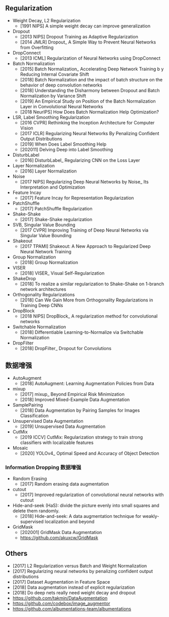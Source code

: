## Regularization
- Weight Decay, L2 Regularization
    - [1991 NIPS] A simple weight decay can improve generalization
- Dropout
    - [2013 NIPS] Dropout Training as Adaptive Regularization
    - [2014 JMLR] Dropout_ A Simple Way to Prevent Neural Networks from Overfitting
- DropConnect
    - [2013 ICML] Regularization of Neural Networks using DropConnect
- Batch Normalization
    - [2015] Batch Normalization_ Accelerating Deep Network Training b y Reducing Internal Covariate Shift
    - [2018] Batch Normalization and the impact of batch structure on the behavior of deep convolution networks
    - [2018] Understanding the Disharmony between Dropout and Batch Normalization by Variance Shift
    - [2019] An Empirical Study on Position of the Batch Normalization Layer in Convolutional Neural Networks
    - [2018 NeurIPS] How Does Batch Normalization Help Optimization?
- LSR, Label Smoothing Regularization
    - [2016 CVPR] Rethinking the Inception Architecture for Computer Vision
    - [2017 ICLR] Regularizing Neural Networks By Penalizing Confident Output Distributions
    - [2019] When Does Label Smoothing Help
    - [202011] Delving Deep into Label Smoothing
- DisturbLabel
    - [2016] DisturbLabel_ Regularizing CNN on the Loss Layer
- Layer Normalization
    - [2016] Layer Normalization
- Noise
    - [2017 NIPS] Regularizing Deep Neural Networks by Noise_ Its Interpretation and Optimization
- Feature Incay
    - [2017] Feature Incay for Representation Regularization
- PatchShuffle
    - [2017] PatchShuffle Regularization
- Shake-Shake
    - [2017] Shake-Shake regularization
- SVB, Singular Value Bounding
    - [2017 CVPR] Improving Training of Deep Neural Networks via Singular Value Bounding
- Shakeout
    - [2017 TPAMI] Shakeout: A New Approach to Regularized Deep Neural Network Training
- Group Normalization
    - [2018] Group Normalization
- VISER
    - [2018] VISER_ Visual Self-Regularization
- ShakeDrop
    - [2018] To realize a similar regularization to Shake-Shake on 1-branch network architectures
- Orthogonality Regularizations
    - [2018] Can We Gain More from Orthogonality Regularizations in Training Deep CNNs
- DropBlock
    - [2018 NIPS] DropBlock_ A regularization method for convolutional networks
- Switchable Normalization
    - [2018] Differentiable Learning-to-Normalize via Switchable Normalization
- DropFilter
    - [2018] DropFilter_ Dropout for Convolutions


## 数据增强
- AutoAugment
    - [2018] AutoAugment: Learning Augmentation Policies from Data
- mixup
    - [2017] mixup_ Beyond Empirical Risk Minimization
    - [2018] Improved Mixed-Example Data Augmentation
- SamplePairing
    - [2018] Data Augmentation by Pairing Samples for Images Classification
- Unsupervised Data Augmentation
    - [2019] Unsupervised Data Augmentation
- CutMix
    - [2019 ICCV]  CutMix: Regularization strategy to train strong classifiers with localizable features
- Mosaic
    - [2020] YOLOv4_ Optimal Speed and Accuracy of Object Detection

### Information Dropping 数据增强
- Random Erasing
    - [2017] Random erasing data augmentation
- cutout
    - [2017] Improved regularization of convolutional neural networks with cutout
- Hide-and-seek (HaS): divide the picture evenly into small squares and delete them randomly.
    - [2018] Hide-and-seek: A data augmentation technique for weakly-supervised localization and beyond
- GridMask
    - [202001] GridMask Data Augmentation
    - https://github.com/akuxcw/GridMask


## Others
- [2017] L2 Regularization versus Batch and Weight Normalization
- [2017] Regularizing neural networks by penalizing confident output distributions
- [2017] Dataset Augmentation in Feature Space
- [2018] Data augmentation instead of explicit regularization
- [2018] Do deep nets really need weight decay and dropout
- https://github.com/takmin/DataAugmentation
- https://github.com/codebox/image_augmentor
- https://github.com/albumentations-team/albumentations


    
